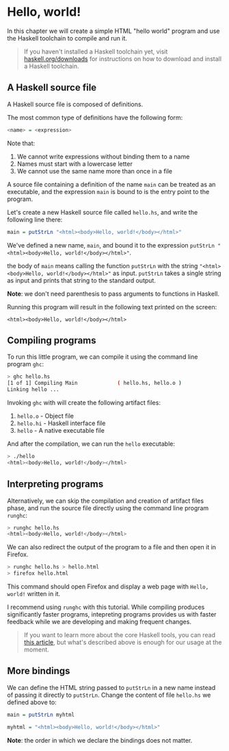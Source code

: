 # Hello, world!

In this chapter we will create a simple HTML "hello world" program and use the Haskell toolchain
to compile and run it.

> If you haven't installed a Haskell toolchain yet, visit
> [haskell.org/downloads](https://haskell.org/downloads) for instructions on how to download
> and install a Haskell toolchain.

## A Haskell source file

A Haskell source file is composed of definitions.

The most common type of definitions have the following form:

```hs
<name> = <expression>
```

Note that:

1. We cannot write expressions without binding them to a name
2. Names must start with a lowercase letter
3. We cannot use the same name more than once in a file

A source file containing a definition of the name `main` can be treated as an executable,
and the expression `main` is bound to is the entry point to the program.

Let's create a new Haskell source file called `hello.hs`, and write the following line there:

```hs
main = putStrLn "<html><body>Hello, world!</body></html>"
```

We've defined a new name, `main`, and bound it to the expression `putStrLn "<html><body>Hello, world!</body></html>"`.

the body of `main` means calling the function `putStrLn` with the string `"<html><body>Hello, world!</body></html>"`
as input. `putStrLn` takes a single string as input and prints that string to the standard output.

__Note__: we don't need parenthesis to pass arguments to functions in Haskell.

Running this program will result in the following text printed on the screen:

```
<html><body>Hello, world!</body></html>
```

## Compiling programs

To run this little program, we can compile it using the command line program `ghc`:

```sh
> ghc hello.hs
[1 of 1] Compiling Main             ( hello.hs, hello.o )
Linking hello ...
```

Invoking `ghc` with will create the following artifact files:

1. `hello.o` - Object file
2. `hello.hi` - Haskell interface file
3. `hello` - A native executable file

And after the compilation, we can run the `hello` executable:

```sh
> ./hello
<html><body>Hello, world!</body></html>
```

## Interpreting programs

Alternatively, we can skip the compilation and creation of artifact files phase, and run the source file directly
using the command line program `runghc`:

```sh
> runghc hello.hs
<html><body>Hello, world!</body></html>
```

We can also redirect the output of the program to a file and then open it in Firefox.

```sh
> runghc hello.hs > hello.html
> firefox hello.html
```

This command should open Firefox and display a web page with `Hello, world!` written in it.

I recommend using `runghc` with this tutorial. While compiling produces significantly faster programs,
intepreting programs provides us with faster feedback while we are developing and making frequent changes.

> If you want to learn more about the core Haskell tools, you can read
> [this article](https://gilmi.me/blog/post/2021/08/14/hs-core-tools),
> but what's described above is enough for our usage at the moment.

## More bindings

We can define the HTML string passed to `putStrLn` in a new name instead of passing
it directly to `putStrLn`. Change the content of file `hello.hs` we defined above to:

```hs
main = putStrLn myhtml

myhtml = "<html><body>Hello, world!</body></html>"
```

__Note__: the order in which we declare the bindings does not matter.

